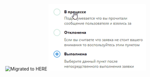 

![Migrated to HERE](https://github.com/JeremiSharkboy/WpfStyles)
![Migrated to HERE](https://raw.githubusercontent.com/JeremiSharkboy/Radio-Button-WPF-Style/master/RadioButtonWPFStyle/RadioButtonWPFStyle/Preview/Image.gif)

